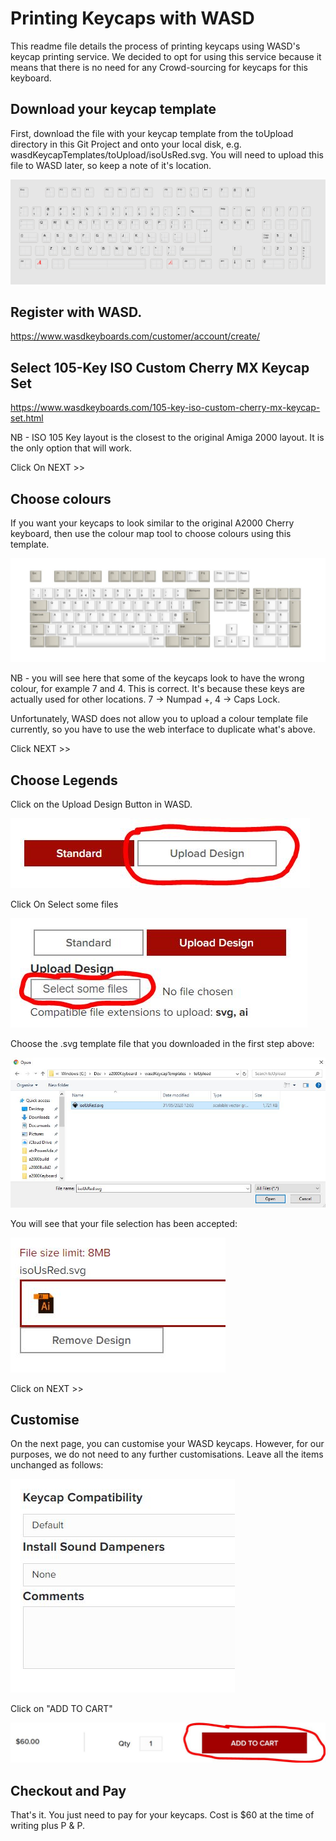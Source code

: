 # Printing Keycaps with WASD


This readme file details the process of printing keycaps using WASD's keycap printing service. We decided to opt for using this service because it means that there is no need for any Crowd-sourcing for keycaps for this keyboard.

## Download your keycap template

First, download the file with your keycap template from the toUpload directory in this Git Project and onto your local disk, e.g. wasdKeycapTemplates/toUpload/isoUsRed.svg. You will need to upload this file to WASD later, so keep a note of it's location. 

![](toUpload/isoUsRed.svg)

## Register with WASD. 

https://www.wasdkeyboards.com/customer/account/create/

## Select 105-Key ISO Custom Cherry MX Keycap Set

https://www.wasdkeyboards.com/105-key-iso-custom-cherry-mx-keycap-set.html

NB - ISO 105 Key layout is the closest to the original Amiga 2000 layout. It is the only option that will work.

Click On NEXT >>

## Choose colours

If you want your keycaps to look similar to the original A2000 Cherry keyboard, then use the colour map tool to choose colours using this template. 

![](colourTemplate.JPG)

NB - you will see here that some of the keycaps look to have the wrong colour, for example 7 and 4. This is correct. It's because these keys are actually used for other locations. 7 -> Numpad +, 4 -> Caps Lock. 

Unfortunately, WASD does not allow you to upload a colour template file currently, so you have to use the web interface to duplicate what's above. 

Click NEXT >>

## Choose Legends



Click on the Upload Design Button in WASD.

![Upload Design](uploadDesign.JPG)

Click On Select some files

![Select some files](selectSomeFiles.JPG)

Choose the .svg template file that you downloaded in the first step above: 

![](explorer.JPG)



You will see that your file selection has been accepted:

![](accepted.JPG)

Click on NEXT >>

## Customise

On the next page, you can customise your WASD keycaps. However, for our purposes, we do not need to any further customisations. Leave all the items unchanged as follows: 

![](unchanged.JPG)

Click on "ADD TO CART"

![](addToCart.JPG)



## Checkout and Pay

That's it. You just need to pay for your keycaps. Cost is $60 at the time of writing plus P & P. 